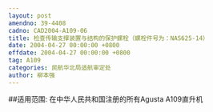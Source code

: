 ```yaml
---
layout: post
amendno: 39-4408
cadno: CAD2004-A109-06
title: 检查传输支撑装置与结构的保护螺栓（螺栓件号为：NAS625-14）
date: 2004-04-27 00:00:00 +0800
effdate: 2004-04-27 00:00:00 +0800
tag: A109
categories: 民航华北局适航审定处
author: 柳本强
---
```


##适用范围:
在中华人民共和国注册的所有Agusta A109直升机

